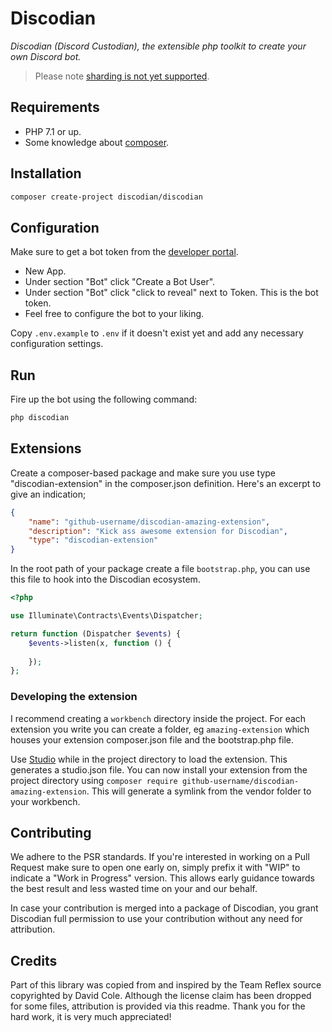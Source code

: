 # Discodian

*Discodian (Discord Custodian), the extensible php toolkit to create your own Discord bot.*

> Please note [sharding is not yet supported](https://github.com/discodian/discodian/issues/2).

## Requirements

- PHP 7.1 or up.
- Some knowledge about [composer](http://getcomposer.org).

## Installation

```bash
composer create-project discodian/discodian
```

## Configuration

Make sure to get a bot token from the [developer portal](https://discordapp.com/developers/applications/me).

- New App.
- Under section "Bot" click "Create a Bot User".
- Under section "Bot" click "click to reveal" next to Token. This is the bot token.
- Feel free to configure the bot to your liking.

Copy `.env.example` to `.env` if it doesn't exist yet and add any necessary configuration settings.

## Run

Fire up the bot using the following command:

```bash
php discodian
```

## Extensions

Create a composer-based package and make sure you use type "discodian-extension" in the composer.json
definition. Here's an excerpt to give an indication;

```json
{
    "name": "github-username/discodian-amazing-extension",
    "description": "Kick ass awesome extension for Discodian",
    "type": "discodian-extension"
}
```

In the root path of your package create a file `bootstrap.php`, you can use this file to hook into
the Discodian ecosystem.

```php
<?php

use Illuminate\Contracts\Events\Dispatcher;

return function (Dispatcher $events) {
    $events->listen(x, function () {
        
    });
};
```

### Developing the extension

I recommend creating a `workbench` directory inside the project. For each extension you write
you can create a folder, eg `amazing-extension` which houses your extension composer.json file
and the bootstrap.php file. 

Use [Studio](https://github.com/franzliedke/studio) while in the project directory to load
the extension. This generates a studio.json file. You can now install your extension from
the project directory using `composer require github-username/discodian-amazing-extension`. This
will generate a symlink from the vendor folder to your workbench.

## Contributing

We adhere to the PSR standards. If you're interested in working on a Pull Request
make sure to open one early on, simply prefix it with "WIP" to indicate a "Work
in Progress" version. This allows early guidance towards the best result and less
wasted time on your and our behalf.

In case your contribution is merged into a package of Discodian, you grant Discodian
full permission to use your contribution without any need for attribution.

## Credits

Part of this library was copied from and inspired by the Team Reflex source copyrighted 
by David Cole. Although the license claim has been dropped for some files, attribution
is provided via this readme. Thank you for the hard work, it is very much appreciated!
